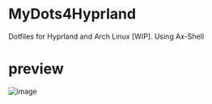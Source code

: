 # MyDots4Hyprland
Dotfiles for Hyprland and Arch Linux [WIP]. Using Ax-Shell
# preview
![image](https://github.com/user-attachments/assets/5c681ec4-f0ae-4da4-b066-fec701ca7024)

